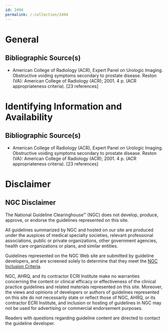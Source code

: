 ```yaml
---
id: 2494
permalink: /:collection/2494
---
```


# General

## Bibliographic Source(s)

- American College of Radiology (ACR), Expert Panel on Urologic Imaging. Obstructive voiding symptoms secondary to prostate disease. Reston (VA): American College of Radiology (ACR); 2001. 4 p. (ACR appropriateness criteria). [23 references]

# Identifying Information and Availability

## Bibliographic Source(s)

- American College of Radiology (ACR), Expert Panel on Urologic Imaging. Obstructive voiding symptoms secondary to prostate disease. Reston (VA): American College of Radiology (ACR); 2001. 4 p. (ACR appropriateness criteria). [23 references]

# Disclaimer

## NGC Disclaimer

The National Guideline Clearinghouse™ (NGC) does not develop, produce, approve, or endorse the guidelines represented on this site.

All guidelines summarized by NGC and hosted on our site are produced under the auspices of medical specialty societies, relevant professional associations, public or private organizations, other government agencies, health care organizations or plans, and similar entities.

Guidelines represented on the NGC Web site are submitted by guideline developers, and are screened solely to determine that they meet the [NGC Inclusion Criteria](/help-and-about/summaries/inclusion-criteria).

NGC, AHRQ, and its contractor ECRI Institute make no warranties concerning the content or clinical efficacy or effectiveness of the clinical practice guidelines and related materials represented on this site. Moreover, the views and opinions of developers or authors of guidelines represented on this site do not necessarily state or reflect those of NGC, AHRQ, or its contractor ECRI Institute, and inclusion or hosting of guidelines in NGC may not be used for advertising or commercial endorsement purposes.

Readers with questions regarding guideline content are directed to contact the guideline developer.

